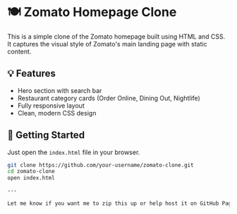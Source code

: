 # 🍽️ Zomato Homepage Clone

This is a simple clone of the Zomato homepage built using HTML and CSS. It captures the visual style of Zomato's main landing page with static content.

## 💡 Features

- Hero section with search bar
- Restaurant category cards (Order Online, Dining Out, Nightlife)
- Fully responsive layout
- Clean, modern CSS design

## 🚀 Getting Started

Just open the `index.html` file in your browser.

```bash
git clone https://github.com/your-username/zomato-clone.git
cd zomato-clone
open index.html

---

Let me know if you want me to zip this up or help host it on GitHub Pages!
